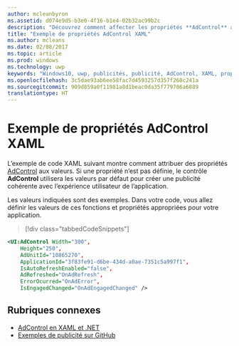 ```yaml
---
author: mcleanbyron
ms.assetid: d074e9d5-b3e0-4f16-b1e4-02b32ac99b2c
description: "Découvrez comment affecter les propriétés **AdControl** aux valeurs."
title: "Exemple de propriétés AdControl XAML"
ms.author: mcleans
ms.date: 02/08/2017
ms.topic: article
ms.prod: windows
ms.technology: uwp
keywords: "Windows10, uwp, publicités, publicité, AdControl, XAML, propriétés"
ms.openlocfilehash: 3c5dae93ab6ee58fac7d4593257d357f268c241a
ms.sourcegitcommit: 909d859a0f11981a8d1beac0da35f779786a6889
translationtype: HT
---
```

# <a name="adcontrol-xaml-properties-example"></a>Exemple de propriétés AdControl XAML

L’exemple de code XAML suivant montre comment attribuer des propriétés [AdControl](https://msdn.microsoft.com/library/windows/apps/microsoft.advertising.winrt.ui.adcontrol.aspx) aux valeurs. Si une propriété n’est pas définie, le contrôle **AdControl** utilisera les valeurs par défaut pour créer une publicité cohérente avec l’expérience utilisateur de l’application.

Les valeurs indiquées sont des exemples. Dans votre code, vous allez définir les valeurs de ces fonctions et propriétés appropriées pour votre application.

> [!div class="tabbedCodeSnippets"]
``` xml
<UI:AdControl Width="300",
    Height="250",
    AdUnitId="10865270",
    ApplicationId="3f83fe91-d6be-434d-a0ae-7351c5a997f1",
    IsAutoRefreshEnabled="false",
    AdRefreshed="OnAdRefresh",
    ErrorOcurred="OnAdError",
    IsEngagedChanged="OnAdEngagedChanged" />
```

## <a name="related-topics"></a>Rubriques connexes

* [AdControl en XAML et .NET](adcontrol-in-xaml-and--net.md)
* [Exemples de publicité sur GitHub](http://aka.ms/githubads)

 
